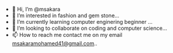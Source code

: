 - 👋 Hi, I’m @msakara
- 👀 I’m interested in fashion and gem stone...
- 🌱 I’m currently learning computer enginering beginner ...
- 💞️ I’m looking to collaborate on coding and computer science...
- 📫 How to reach me contact me on my email msakaramohamed41@gmail.com..

<!---
msakara/msakara is a ✨ special ✨ repository because its `README.md` (this file) appears on your GitHub profile.
You can click the Preview link to take a look at your changes.
--->
